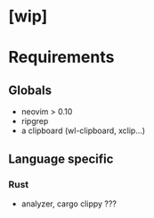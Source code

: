 # [wip]

# Requirements

## Globals
- neovim > 0.10
- ripgrep
- a clipboard (wl-clipboard, xclip...)

## Language specific
### Rust
- analyzer, cargo clippy ??? 
